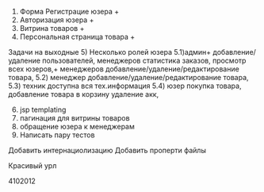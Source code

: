 1) Форма Регистрацие юзера +
2) Авторизация юзера +
3) Витрина товаров +
4) Персональная страница товара +

Задачи на выходные
5) Несколько ролей юзера
    5.1)админ+
        добавление/удаление пользователей, менеджеров
        статистика заказов,
        просмотр всех юзеров,+
        менеджеров
        добавление/удаление/редактирование товара,
    5.2) менеджер
        добавление/удаление/редактирование товара,
    5.3) техник доступна вся тех.информация
    5.4) юзер покупка товара,
        добавление товара в корзину
        удаление акк,

6) jsp templating
7) пагинация для витрины товаров
8) обращение юзера к менеджерам
9) Написать пару тестов


 Добавить интернациолизацию
 Добавить проперти файлы

 Красивый урл

4102012